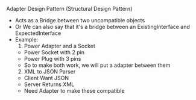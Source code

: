 Adapter Design Pattern (Structural Design Pattern)
- Acts as a Bridge between two uncompatible objects
- Or We can also say that it's a bridge between an ExistingInterface and ExpectedInterface
- Example:
    1) Power Adapter and a Socket
    - Power Socket with 2 pin
    - Power Plug with 3 pins
    - So to make both work, we will put a adapter between them
    2) XML to JSON Parser
    - Client Want JSON
    - Server Returns XML
    - Need Adapter to make these compatible